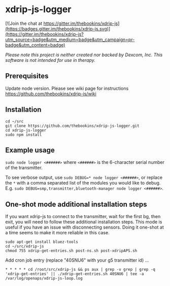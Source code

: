 # xdrip-js-logger

[![Join the chat at https://gitter.im/thebookins/xdrip-js](https://badges.gitter.im/thebookins/xdrip-js.svg)](https://gitter.im/thebookins/xdrip-js?utm_source=badge&utm_medium=badge&utm_campaign=pr-badge&utm_content=badge)

*Please note this project is neither created nor backed by Dexcom, Inc. This software is not intended for use in therapy.*
## Prerequisites
Update node version. Please see wiki page for instructions https://github.com/thebookins/xdrip-js/wiki

## Installation
```
cd ~/src
git clone https://github.com/thebookins/xdrip-js-logger.git
cd xdrip-js-logger
sudo npm install
```

## Example usage
`sudo node logger <######>` where `<######>` is the 6-character serial number of the transmitter.

To see verbose output, use `sudo DEBUG=* node logger <######>`, or replace the `*` with a comma separated list of the modules you would like to debug. E.g. `sudo DEBUG=smp,transmitter,bluetooth-manager node logger <######>`.

## One-shot mode additional installation steps
If you want xdrip-js to connect to the transmitter, wait for the first bg, then exit, you will need to follow these additional installation steps. This mode is useful if you have an issue with disconnecting sensors. Doing it one-shot at a time seems to make it more reliable in this case.

```
sudo apt-get install bluez-tools
cd ~/src/xdrip-js
chmod 755 xdrip-get-entries.sh post-ns.sh post-xdripAPS.sh
```

Add cron job entry (replace "40SNU6" with your g5 transmitter id) ...
```
* * * * * cd /root/src/xdrip-js && ps aux | grep -v grep | grep -q 'xdrip-get-entries' || ./xdrip-get-entries.sh 40SNU6 | tee -a /var/log/openaps/xdrip-js-loop.log
```
